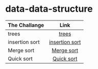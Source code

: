 # data-data-structure
| The Challange     |           Link            |
| ---------- | :-----------------------: |
| trees| [trees](./trees/readme.md) |
|insertion sort| [insertion sort](./isertionSort/insertionSort.md)|
|Merge sort| [Merge sort](./isertionSort/MergeSort.md)|
|Quick sort| [Quick sort](./isertionSort/quickSortReadme.md)|